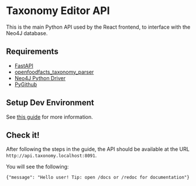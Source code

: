 # Taxonomy Editor API

This is the main Python API used by the React frontend, to interface with the Neo4J database.

## Requirements

- [FastAPI](https://github.com/tiangolo/fastapi)
- [openfoodfacts_taxonomy_parser](../parser/openfoodfacts_taxonomy_parser/)
- [Neo4J Python Driver](https://github.com/neo4j/neo4j-python-driver)
- [PyGithub](https://github.com/PyGithub/PyGithub)

## Setup Dev Environment

See [this guide](../doc/introduction/setup-dev.md) for more information.

## Check it!

After following the steps in the guide, the API should be available at the URL `http://api.taxonomy.localhost:8091`.

You will see the following:

```
{"message": "Hello user! Tip: open /docs or /redoc for documentation"}
```
